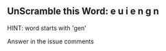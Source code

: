 UnScramble this Word: e u i e n g n
----------

HINT: word starts with 'gen'

Answer in the issue comments

